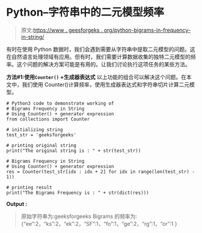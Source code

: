 # Python–字符串中的二元模型频率

> 原文:[https://www . geesforgeks . org/python-bigrams-in-frequency-in-string/](https://www.geeksforgeeks.org/python-bigrams-frequency-in-string/)

有时在使用 Python 数据时，我们会遇到需要从字符串中提取二元模型的问题。这在自然语言处理领域有应用。但有时，我们需要计算数据收集的独特二元模型的频率。这个问题的解决方案可能是有用的。让我们讨论执行这项任务的某些方法。

**方法#1:使用`Counter()` +生成器表达式**
以上功能的组合可以解决这个问题。在本文中，我们使用 Counter()计算频率，使用生成器表达式和字符串切片计算二元模型。

```
# Python3 code to demonstrate working of 
# Bigrams Frequency in String
# Using Counter() + generator expression
from collections import Counter

# initializing string
test_str = 'geeksforgeeks'

# printing original string
print("The original string is : " + str(test_str))

# Bigrams Frequency in String
# Using Counter() + generator expression
res = Counter(test_str[idx : idx + 2] for idx in range(len(test_str) - 1))

# printing result 
print("The Bigrams Frequency is : " + str(dict(res))) 
```

**Output :**

> 原始字符串为:geeksforgeeks
> Bigrams 的频率为:{“ee”:2，“ks”:2，“ek”:2，“SF”:1，“fo”:1，“ge”:2，“rg”:1，“or”:1 }